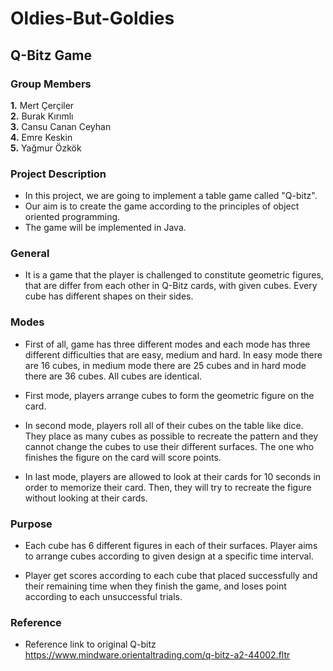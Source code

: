 # Oldies-But-Goldies

## Q-Bitz Game

### **Group Members**  

   **1.** Mert Çerçiler  
   **2.** Burak Kırımlı  
   **3.** Cansu Canan Ceyhan  
   **4.** Emre Keskin  
   **5.** Yağmur Özkök  

### **Project Description**  

   * In this project, we are going to implement a table game called "Q-bitz".
   * Our aim is to create the game according to the principles of object oriented programming. 
   * The game will be implemented in Java. 

### **General**

   * It is a game that the player is challenged to constitute geometric figures, that are differ from each other in Q-Bitz cards, with given cubes. Every cube has different shapes on their sides.

### **Modes**

   * First of all, game has three different modes and each mode has three different difficulties that are easy, medium and hard. In easy mode there are 16 cubes, in medium mode there are 25 cubes and in hard mode there are 36 cubes. All cubes are identical.
 
   * First mode, players arrange cubes to form the geometric figure on the card.
   
   * In second mode, players roll all of their cubes on the table like dice. They place as many cubes as possible to recreate the pattern and they cannot change the cubes to use their different surfaces. The one who finishes the figure on the card will score points. 
   
   * In last mode, players are allowed to look at their cards for 10 seconds in order to memorize their card. Then, they will try to recreate the figure without looking at their cards.

### **Purpose**

   * Each cube has 6 different figures in each of their surfaces. Player aims to arrange cubes according to given design at a specific time interval.

   * Player get scores according to each cube that placed successfully and their remaining time when they finish the game, and loses point according to each unsuccessful trials.
  
### **Reference**

  * Reference link to original Q-bitz https://www.mindware.orientaltrading.com/q-bitz-a2-44002.fltr


